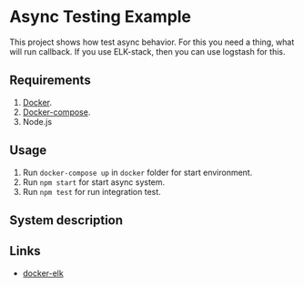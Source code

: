 # Async Testing Example

This project shows how test async behavior. For this you need a thing, what will run callback. If you use ELK-stack, then you can use logstash for this.

## Requirements

1. [Docker](http://docker.io).
2. [Docker-compose](http://docs.docker.com/compose/install/).
3. Node.js

## Usage

1. Run `docker-compose up` in `docker` folder for start environment.
2. Run `npm start` for start async system.
3. Run `npm test` for run integration test.

## System description

## Links

* [docker-elk](https://github.com/deviantony/docker-elk)